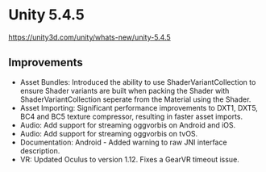 # Unity 5.4.5
https://unity3d.com/unity/whats-new/unity-5.4.5

## Improvements

<ul>
<li>Asset Bundles: Introduced the ability to use ShaderVariantCollection to ensure Shader variants are built when packing the Shader with ShaderVariantCollection seperate from the Material using the Shader.</li>
<li>Asset Importing: Significant performance improvements to DXT1, DXT5, BC4 and BC5 texture compressor, resulting in faster asset imports.</li>
<li>Audio: Add support for streaming oggvorbis on Android and iOS.</li>
<li>Audio: Add support for streaming oggvorbis on tvOS.</li>
<li>Documentation: Android - Added warning to raw JNI interface description.</li>
<li>VR: Updated Oculus to version 1.12.  Fixes a GearVR timeout issue.</li>
</ul>
